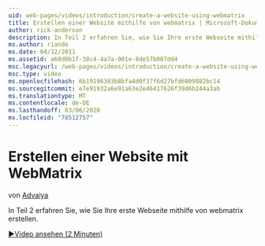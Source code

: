 ```yaml
---
uid: web-pages/videos/introduction/create-a-website-using-webmatrix
title: Erstellen einer Website mithilfe von webmatrix | Microsoft-Dokumentation
author: rick-anderson
description: In Teil 2 erfahren Sie, wie Sie Ihre erste Webseite mithilfe von webmatrix erstellen.
ms.author: riande
ms.date: 04/12/2011
ms.assetid: a60d0b1f-38c4-4a7a-901e-8de57b087dd4
msc.legacyurl: /web-pages/videos/introduction/create-a-website-using-webmatrix
msc.type: video
ms.openlocfilehash: 6b19196383b8bfa4d0f37f6d27bfd6009882bc14
ms.sourcegitcommit: e7e91932a6e91a63e2e46417626f39d6b244a3ab
ms.translationtype: MT
ms.contentlocale: de-DE
ms.lasthandoff: 03/06/2020
ms.locfileid: "78512757"
---
```

# <a name="create-a-website-using-webmatrix"></a>Erstellen einer Website mit WebMatrix

von [Advaiya](https://twitter.com/Advaiyasolns)

In Teil 2 erfahren Sie, wie Sie Ihre erste Webseite mithilfe von webmatrix erstellen.

[&#9654;Video ansehen (2 Minuten)](https://channel9.msdn.com/Blogs/ASP-NET-Site-Videos/create-a-website-using-webmatrix)
